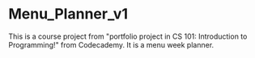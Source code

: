 # Menu_Planner_v1
 This is a course project from "portfolio project in CS 101: Introduction to Programming!" from Codecademy. It is a menu week planner.
